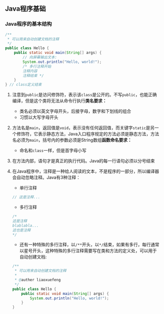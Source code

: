 ## Java程序基础

### Java程序的基本结构

```java
/**
 * 可以用来自动创建文档的注释
 */
public class Hello {
    public static void main(String[] args) {
        // 向屏幕输出文本:
        System.out.println("Hello, world!");
        /* 多行注释开始
        注释内容
        注释结束 */
    }
} // class定义结束
```

1. 注意到`public`是访问修饰符，表示该`class`是公开的。不写`public`，也能正确编译，但是这个类将无法从命令行执行**类名要求：**
   - 类名必须以英文字母开头，后接字母，数字和下划线的组合
   - 习惯以大写字母开头

2. 方法名是`main`，返回值是`void`，表示没有任何返回值，而关键字`static`是另一个修饰符，它表示静态方法，Java入口程序规定的方法必须是静态方法，方法名必须为`main`，括号内的参数必须是String数组**函数命名要求：**
   - 命名和`class`一样，但是首字母小写

3. 在方法内部，语句才是真正的执行代码。Java的每一行语句必须以分号结束

4. 在Java程序中，注释是一种给人阅读的文本，不是程序的一部分，所以编译器会自动忽略注释。Java有3种注释：

   - 单行注释

   ```java
   // 这是注释...
   ```

   - 多行注释

   ```java
   /*
   这是注释
   blablabla...
   这也是注释
   */
   ```

   - 还有一种特殊的多行注释，以`/**`开头，以`*/`结束，如果有多行，每行通常以星号开头，这种特殊的多行注释需要写在类和方法的定义处，可以用于自动创建文档:

   ```java
   /**
    * 可以用来自动创建文档的注释
    * 
    * @auther liaoxuefeng
    */
   public class Hello {
       public static void main(String[] args) {
           System.out.println("Hello, world!");
       }
   }
   ```

